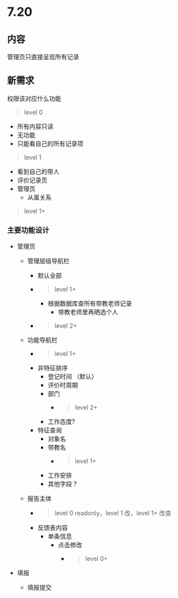 # 7.20

## 内容
管理页只直接呈现所有记录


## 新需求
权限该对应什么功能

>level 0
- 所有内容只读
- 无功能
- 只能看自己的所有记录项

>level 1
- 看到自己的带人
- 评价记录页
- 管理页
  - 从属关系 

>level 1+

### 主要功能设计
- 管理页
  - 管理层级导航栏
    - 默认全部
    - >level 1+
      - 根据数据库查所有带教老师记录
        - 带教老师里再晒选个人
    - >level 2+
  - 功能导航栏
    - >level 1+
    - 非特征排序
      - 登记时间 （默认）
      - 评价时周期
      - 部门
        - >level 2+
      - 工作态度?
    - 特征查询
      - 对象名
      - 带教名
        - >level 1+
      - 工作安排
      - 其他字段？
  
  - 报告主体
    - >level 0 readonly，level 1 改，level 1+ 改查
    - 反馈表内容
      - 单条信息
        - 点击修改
          - >level 0+
  
- 填报
  - 填报提交